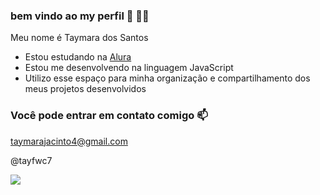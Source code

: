 ### bem vindo ao my perfil 👋 💙💙

Meu nome é Taymara dos Santos

- Estou estudando na [Alura](https://www.alura.com.br)
- Estou me desenvolvendo na linguagem JavaScript
- Utilizo esse espaço para minha organização e compartilhamento dos meus projetos desenvolvidos

### Você pode entrar em contato comigo 📫

taymarajacinto4@gmail.com

@tayfwc7

![](https://media.tenor.com/_HJU0hz18BkAAAAM/totally-spies.gif)
